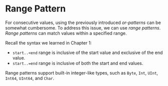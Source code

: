 # Range Pattern

For consecutive values, using the previously introduced *or-patterns* can be somewhat cumbersome. To address this issue, we can use *range patterns*. *Range patterns* can match values within a specified range.


Recall the syntax we learned in Chapter 1:

- `start..<end` range is inclusive of the start value and exclusive of the end value.
- `start..=end` range is inclusive of both the start and end values.


Range patterns support built-in integer-like types, such as `Byte`, `Int`, `UInt`, `Int64`, `UInt64`, and `Char`.

